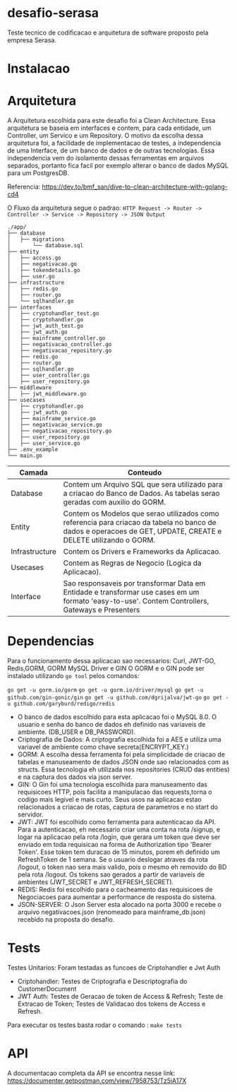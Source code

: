 # desafio-serasa
Teste tecnico de codificacao e arquitetura de software proposto pela empresa Serasa.

# Instalacao

# Arquitetura
A Arquitetura escolhida para este desafio foi a Clean Architecture. Essa arquitetura se baseia em interfaces e contem, para cada entidade, um Controller, um Servico e um Repository. O motivo da escolha dessa arquitetura foi, a facilidade de implementacao de testes, a independencia de uma Interface, de um banco de dados e de outras tecnologias. Essa independencia vem do isolamento dessas ferramentas em arquivos separados, portanto fica facil por exemplo alterar o banco de dados MySQL para um PostgresDB.

Referencia: https://dev.to/bmf_san/dive-to-clean-architecture-with-golang-cd4

O Fluxo da arquitetura segue o padrao:
`
HTTP Request -> Router -> Controller -> Service -> Repository -> JSON Output
`

```
./app/
├── database
│   ├── migrations
│       └── database.sql
├── entity
│   ├── access.go
│   ├── negativacao.go
│   ├── tokendetails.go
│   ├── user.go
├── infrastructure
│   ├── redis.go
│   ├── router.go
│   └── sqlhandler.go
├── interfaces
│   ├── cryptohandler_test.go
│   ├── cryptohandler.go
│   ├── jwt_auth_test.go
│   ├── jwt_auth.go
│   ├── mainframe_controller.go
│   ├── negativacao_controller.go
│   ├── negativacao_repository.go
│   ├── redis.go
│   ├── router.go
│   ├── sqlhandler.go
│   ├── user_controller.go
│   ├── user_repository.go
├── middleware
│   ├── jwt_middleware.go
├── usecases
│   ├── cryptohandler.go
│   ├── jwt_auth.go
│   ├── mainframe_service.go
│   ├── negativacao_service.go
│   ├── negativacao_repository.go
│   ├── user_repository.go
│   ├── user_service.go
├── .env_example
└── main.go
```

| Camada |Conteudo|
| --- | --- |
| Database | Contem um Arquivo SQL que sera utilizado para a criacao do Banco de Dados. As tabelas serao geradas com auxilio do GORM. |
| Entity | Contem os Modelos que serao utilizados como referencia para criacao da tabela no banco de dados e operacoes de GET, UPDATE, CREATE e DELETE utilizando o GORM. |
| Infrastructure | Contem os Drivers e Frameworks da Aplicacao. |
| Usecases | Contem as Regras de Negocio (Logica da Aplicacao). |
| Interface | Sao responsaveis por transformar Data em Entidade e transformar use cases em um formato 'easy-to-use'. Contem Controllers, Gateways e Presenters |

# Dependencias
Para o funcionamento dessa aplicacao sao necessarios: Curl, JWT-GO, Redis,GORM, GORM MySQL Driver e GIN
O GORM e o GIN pode ser instalado utilizando `go tool` pelos comandos:

`go get -u gorm.io/gorm`
`go get -u gorm.io/driver/mysql`
`go get -u github.com/gin-gonic/gin`
`go get -u github.com/dgrijalva/jwt-go`
`go get -u github.com/garyburd/redigo/redis`

- O banco de dados escolhido para esta aplicacao foi o MySQL 8.0. O usuario e senha do banco de dados eh definido nas variaveis de ambiente. (DB_USER e DB_PASSWORD).
- Criptografia de Dados: A criptografia escolhida foi a AES e utiliza uma variavel de ambiente como chave secreta(ENCRYPT_KEY.)
- GORM: A escolha dessa ferramenta foi pela simplicidade de criacao de tabelas e manuseamento de dados JSON onde sao relacionados com as structs. Essa tecnologia eh utilizada nos repositories (CRUD das entities) e na captura dos dados via json server.
- GIN: O Gin foi uma tecnologia escolhida para manuseamento das requisicoes HTTP, pois facilita a manipulacao das requests,torna o codigo mais legivel e mais curto. Seus usos na aplicacao estao relacionados a criacao de rotas, captura de parametros e no start do servidor.
- JWT: JWT foi escolhido como ferramenta para autenticacao da API. Para a autenticacao, eh necessario criar uma conta na rota /signup, e logar na aplicacao pela rota /login, que gerara um token que deve ser enviado em toda requisicao na forma de Authorization tipo 'Bearer Token'. Esse token tem duracao de 15 minutos, porem eh definido um RefreshToken de 1 semana. Se o usuario deslogar atraves da rota /logout, o token nao sera mais valido, pois o mesmo eh removido do BD pela rota /logout. Os tokens sao gerados a partir de variaveis de ambientes (JWT_SECRET e JWT_REFRESH_SECRET).
- REDIS: Redis foi escolhido para o cacheamento das requisicoes de Negociacoes para aumentar a performance de resposta do sistema.
- JSON-SERVER: O Json Server esta alocado na porta 3000 e recebe o arquivo negativacoes.json (renomeado para mainframe_db.json) recebido na proposta do desafio.

# Tests
Testes Unitarios: Foram testadas as funcoes de Criptohandler e Jwt Auth

- Criptohandler: Testes de Criptografia e Descriptografia do CustomerDocument
- JWT Auth: Testes de Geracao de token de Access & Refresh; Teste de Extracao de Token; Testes de Validacao dos tokens de Access e Refresh.

Para executar os testes basta rodar o comando : `make tests`

# API

A documentacao completa da API se encontra nesse link: https://documenter.getpostman.com/view/7958753/Tz5iA17X